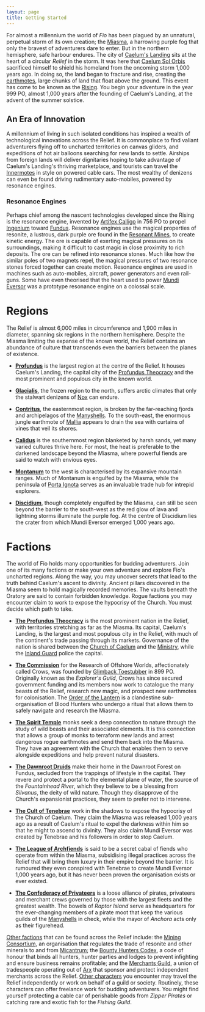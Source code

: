 ```yaml
---
layout: page
title: Getting Started
---
```


For almost a millennium the world of *Fio* has been plagued by an unnatural, perpetual storm of its own creation; the [Miasma](), a harrowing purple fog that only the bravest of adventurers dare to enter. But in the northern hemisphere, safe harbour endures. The city of [Caelum's Landing]() sits at the heart of a circular *Relief* in the storm. It was here that [Caelum Sol Orbis]() sacrificed himself to shield his homeland from the oncoming storm 1,000 years ago. In doing so, the land began to fracture and rise, creating the [earthmotes](), large chunks of land that float above the ground. This event has come to be known as the [Rising](). You begin your adventure in the year 999 PO, almost 1,000 years after the founding of Caelum's Landing, at the advent of the summer solstice.

## An Era of Innovation

A millennium of living in such isolated conditions has inspired a wealth of technological innovations across the Relief. It is commonplace to find valiant adventurers flying off to uncharted territories on canvas gliders, and expeditions of hot air balloons searching for new lands to settle. Airships from foreign lands will deliver dignitaries hoping to take advantage of Caelum's Landing's thriving marketplace, and tourists can travel the [Innermotes]() in style on powered cable cars. The most wealthy of denizens can even be found driving rudimentary auto-mobiles, powered by resonance engines.

### Resonance Engines

Perhaps chief among the nascent technologies developed since the Rising is the resonance engine, invented by [Artifex Calligo]() in 756 PO to propel [Ingenium]() toward [Fundus](). Resonance engines use the magical properties of resonite, a lustrous, dark purple ore found in the [Resonant Mines](), to create kinetic energy. The ore is capable of exerting magical pressures on its surroundings, making it difficult to cast magic in close proximity to rich deposits. The ore can be refined into resonance stones. Much like how the similar poles of two magnets repel, the magical pressures of two resonance stones forced together can create motion. Resonance engines are used in machines such as auto-mobiles, aircraft, power generators and even rail-guns. Some have even theorised that the heart used to power [Mundi Eversor]() was a prototype resonance engine on a colossal scale.

# Regions

The Relief is almost 6,000 miles in circumference and 1,900 miles in diameter, spanning six regions in the northern hemisphere. Despite the Miasma limiting the expanse of the known world, the Relief contains an abundance of culture that transcends even the barriers between the planes of existence.

- [**Profundus**]() is the largest region at the centre of the Relief. It houses Caelum's Landing, the capital city of the [Profundus Theocracy]() and the most prominent and populous city in the known world.

- [**Glacialis**](), the frozen region to the north, suffers arctic climates that only the stalwart denizens of [Nox]() can endure.

- [**Contritus**](), the easternmost region, is broken by the far-reaching fjords and archipelagos of the [Manyshells](). To the south-east, the enormous jungle earthmote of [Mallia]() appears to drain the sea with curtains of vines that veil its shores.

- [**Calidus**]() is the southernmost region blanketed by harsh sands, yet many varied cultures thrive here. For most, the heat is preferable to the darkened landscape beyond the Miasma, where powerful fiends are said to watch with envious eyes.

- [**Montanum**]() to the west is characterised by its expansive mountain ranges. Much of Montanum is engulfed by the Miasma, while the peninsula of [Porta Ignota]() serves as an invaluable trade hub for intrepid explorers.

- [**Discidium**](), though completely engulfed by the Miasma, can still be seen beyond the barrier to the south-west as the red glow of lava and lightning storms illuminate the purple fog. At the centre of Discidium lies the crater from which Mundi Eversor emerged 1,000 years ago.

# Factions

The world of Fio holds many opportunities for budding adventurers. Join one of its many factions or make your own adventure and explore Fio's uncharted regions. Along the way, you may uncover secrets that lead to the truth behind Caelum's ascent to divinity. Ancient pillars discovered in the Miasma seem to hold magically recorded memories. The vaults beneath the Oratory are said to contain forbidden knowledge. Rogue factions you may encounter claim to work to expose the hypocrisy of the Church. You must decide which path to take.

- [**The Profundus Theocracy**]() is the most prominent nation in the Relief, with territories stretching as far as the Miasma. Its capital, Caelum's Landing, is the largest and most populous city in the Relief, with much of the continent's trade passing through its markets. Governance of the nation is shared between the [Church of Caelum]() and the [Ministry](), while the [Inland Guard]() police the capital.

- [**The Commission**]() for the Research of Offshore Worlds, affectionately called Crows, was founded by [Glimback Toestubber]() in 899 PO. Originally known as the *Explorer's Guild*, Crows has since secured government funding and its members now work to catalogue the many beasts of the Relief, research new magic, and prospect new earthmotes for colonisation. The [Order of the Lantern]() is a clandestine sub-organisation of Blood Hunters who undergo a ritual that allows them to safely navigate and research the Miasma.

- [**The Spirit Temple**]() monks seek a deep connection to nature through the study of wild beasts and their associated elements. It is this connection that allows a group of monks to terraform new lands and arrest dangerous rogue earthmotes and send them back into the Miasma. They have an agreement with the Church that enables them to serve alongside expeditions and help prevent natural disasters.

- [**The Dawnroot Druids**]() make their home in the Dawnroot Forest on Fundus, secluded from the trappings of lifestyle in the capital. They revere and protect a portal to the elemental plane of water, the source of the *Fountainhead River*, which they believe to be a blessing from *Silvanus*, the deity of wild nature. Though they disapprove of the Church's expansionist practices, they seem to prefer not to intervene.

- [**The Cult of Tenebrae**]() work in the shadows to expose the hypocrisy of the Church of Caelum. They claim the Miasma was released 1,000 years ago as a result of Caelum's ritual to expel the darkness within him so that he might to ascend to divinity. They also claim Mundi Eversor was created by Tenebrae and his followers in order to stop Caelum.

- [**The League of Archfiends**]() is said to be a secret cabal of fiends who operate from within the Miasma, subsidising illegal practices across the Relief that will bring them luxury in their empire beyond the barrier. It is rumoured they even conspired with Tenebrae to create Mundi Eversor 1,000 years ago, but it has never been proven the organisation exists or ever existed.

- [**The Confederacy of Privateers**]() is a loose alliance of pirates, privateers and merchant crews governed by those with the largest fleets and the greatest wealth. The bowels of *Raptor Island* serve as headquarters for the ever-changing members of a pirate moot that keep the various guilds of the [Manyshells]() in check, while the mayor of *Anchora* acts only as their figurehead.

[Other factions]() that can be found across the Relief include: the [Mining Consortium](), an organisation that regulates the trade of resonite and other minerals to and from [Micantrum](); the [Bounty Hunters Codex](), a code of honour that binds all hunters, hunter parties and lodges to prevent infighting and ensure business remains profitable; and the [Merchants Guild](), a union of tradespeople operating out of [Arx]() that sponsor and protect independent merchants across the Relief. [Other characters]() you encounter may travel the Relief independently or work on behalf of a guild or society. Routinely, these characters can offer freelance work for budding adventurers. You might find yourself protecting a cable car of perishable goods from *Zipper Pirates* or catching rare and exotic fish for the *Fishing Guild*.
